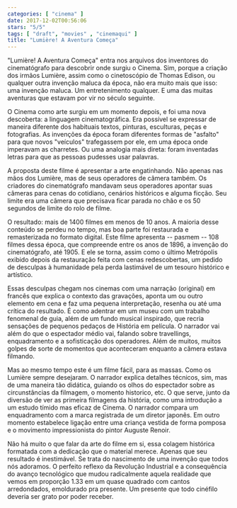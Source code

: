 ```yaml
---
categories: [ "cinema" ]
date: 2017-12-02T00:56:06
stars: "5/5"
tags: [ "draft", "movies" , "cinemaqui" ]
title: "Lumière! A Aventura Começa"
---
```

"Lumière! A Aventura Começa" entra nos arquivos dos inventores do cinematógrafo para descobrir onde surgiu o Cinema. Sim, porque a criação dos irmãos Lumière, assim como o cinetoscópio de Thomas Edison, ou qualquer outra invenção maluca da época, não era muito mais que isso: uma invenção maluca. Um entretenimento qualquer. E uma das muitas aventuras que estavam por vir no século seguinte.

O Cinema como arte surgiu em um momento depois, e foi uma nova descoberta: a linguagem cinematográfica. Era possível se expressar de maneira diferente dos habituais textos, pinturas, esculturas, peças e fotografias. As invenções da época foram diferentes formas de "asfalto" para que novos "veículos" trafegassem por ele, em uma época onde imperavam as charretes. Ou uma analogia mais direta: foram inventadas letras para que as pessoas pudesses usar palavras.

A proposta deste filme é apresentar a arte engatinhando. Não apenas nas mãos dos Lumière, mas de seus operadores de câmera também. Os criadores do cinematógrafo mandavam seus operadores apontar suas câmeras para cenas do cotidiano, cenários históricos e alguma ficção. Seu limite era uma câmera que precisava ficar parada no chão e os 50 segundos de limite do rolo de filme.

O resultado: mais de 1400 filmes em menos de 10 anos. A maioria desse conteúdo se perdeu no tempo, mas boa parte foi restaurada e remasterizada no formato digital. Este filme apresenta -- pasmem -- 108 filmes dessa época, que compreende entre os anos de 1896, a invenção do cinematógrafo, até 1905. E ele se torna, assim como o último Metrópolis exibido depois da restauração feita com cenas redescobertas, um pedido de desculpas à humanidade pela perda lastimável de um tesouro histórico e artístico.

Essas desculpas chegam nos cinemas com uma narração (original) em francês que explica o contexto das gravações, aponta um ou outro elemento em cena e faz uma pequena interpretação, resenha ou até uma crítica do resultado. É como adentrar em um museu com um trabalho fenomenal de guia, além de um fundo musical inspirado, que recria sensações de pequenos pedaços de História em película. O narrador vai além do que o espectador médio vai, falando sobre travellings, enquadramento e a sofisticação dos operadores. Além de muitos, muitos golpes de sorte de momentos que aconteceram enquanto a câmera estava filmando.

Mas ao mesmo tempo este é um filme fácil, para as massas. Como os Lumière sempre desejaram. O narrador explica detalhes técnicos, sim, mas de uma maneira tão didática, guiando os olhos do espectador sobre as circunstâncias da filmagem, o momento historico, etc. O que serve, junto da diversão de ver as primeira filmagens da história, como uma introdução a um estudo tímido mas eficaz de Cinema. O narrador compara um enquadramento com a marca registrada de um diretor japonês. Em outro momento estabelece ligação entre uma criança vestida de forma pomposa e o movimento impressionista do pintor Auguste Renoir.

Não há muito o que falar da arte do filme em si, essa colagem histórica formatada com a dedicação que o material merece. Apenas que seu resultado é inestimável. Se trata do nascimento de uma invenção que todos nós adoramos. O perfeito reflexo da Revolução Industrial e a consequência do avanço tecnológico que mudou radicalmente aquela realidade que vemos em proporção 1.33 em um quase quadrado com cantos arredondados, emoldurado pra presente. Um presente que todo cinéfilo deveria ser grato por poder receber.
